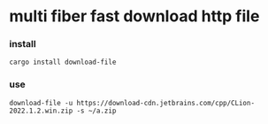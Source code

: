 # multi fiber fast download http file

### install
``` shell
cargo install download-file
```

### use
```shell
download-file -u https://download-cdn.jetbrains.com/cpp/CLion-2022.1.2.win.zip -s ~/a.zip
```
